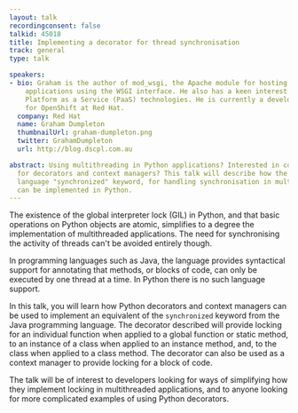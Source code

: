 ```yaml
---
layout: talk
recordingconsent: false
talkid: 45018
title: Implementing a decorator for thread synchronisation
track: general
type: talk

speakers:
- bio: Graham is the author of mod_wsgi, the Apache module for hosting of Python web
    applications using the WSGI interface. He also has a keen interest in Docker and
    Platform as a Service (PaaS) technologies. He is currently a developer advocate
    for OpenShift at Red Hat.
  company: Red Hat
  name: Graham Dumpleton
  thumbnailUrl: graham-dumpleton.png
  twitter: GrahamDumpleton
  url: http://blog.dscpl.com.au

abstract: Using multithreading in Python applications? Interested in complex use cases
  for decorators and context managers? This talk will describe how the Java programming
  language "synchronized" keyword, for handling synchronisation in multithread applications,
  can be implemented in Python.
---
```

The existence of the global interpreter lock (GIL) in Python, and that basic operations on Python objects are atomic, simplifies to a degree the implementation of multithreaded applications. The need for synchronising the activity of threads can't be avoided entirely though.

In programming languages such as Java, the language provides syntactical support for annotating that methods, or blocks of code, can only be executed by one thread at a time. In Python there is no such language support.

In this talk, you will learn how Python decorators and context managers can be used to implement an equivalent of the ``synchronized`` keyword from the Java programming language. The decorator described will provide locking for an individual function when applied to a global function or static method, to an instance of a class when applied to an instance method, and, to the class when applied to a class method. The decorator can also be used as a context manager to provide locking for a block of code.

The talk will be of interest to developers looking for ways of simplifying how they implement locking in multithreaded applications, and to anyone looking for more complicated examples of using Python decorators.
